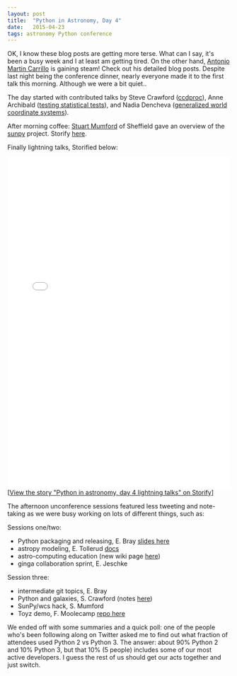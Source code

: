 ```yaml
---
layout: post
title:  "Python in Astronomy, Day 4"
date:   2015-04-23
tags: astronomy Python conference
---
```

OK, I know these blog posts are getting more terse. What can I say, it's been a busy week and I at least am getting tired. 
On the other hand, [Antonio Martin Carrillo](http://thespacetimebox.com/) is gaining steam! Check out his detailed blog posts.
Despite last night being the conference dinner, nearly everyone made it to the first talk this morning. Although we were a bit quiet..

The day started with contributed talks by Steve Crawford ([ccdproc](http://ccdproc.readthedocs.org/en/latest/)), Anne Archibald ([testing statistical tests](http://lighthouseinthesky.blogspot.nl/)), and Nadia Dencheva ([generalized world coordinate systems](http://gwcs.readthedocs.org/en/latest/)).

After morning coffee: [Stuart Mumford](http://www.stuartmumford.co.uk/) of Sheffield gave an overview of the [sunpy](http://sunpy.org) project. Storify [here](https://storify.com/PBarmby/python-in-astronomy-day-4-keynote).

Finally lightning talks, Storified below:

<div class="storify"><iframe src="//storify.com/PBarmby/python-in-astronomy-day-4-lightning-talks/embed?header=false&border=false" width="100%" height="750" frameborder="no" allowtransparency="true"></iframe><script src="//storify.com/PBarmby/python-in-astronomy-day-4-lightning-talks.js?header=false&border=false"></script><noscript>[<a href="//storify.com/PBarmby/python-in-astronomy-day-4-lightning-talks" target="_blank">View the story "Python in astronomy, day 4 lightning talks" on Storify</a>]</noscript></div>

The afternoon unconference sessions featured less tweeting and note-taking as we were busy working on lots of
different things, such as:

Sessions one/two:

* Python packaging and releasing, E. Bray [slides here](https://docs.google.com/presentation/d/1_xC5eyas3nffEKOhgTjmspogrLAHnEkHJMO4b-EXZAQ/edit#slide=id.p8)
* astropy modeling, E. Tollerud [docs](http://astropy.readthedocs.org/en/latest/modeling/)
* astro-computing education (new wiki page [here](http://www.astrobetter.com/wiki/astro-comp-ed))
* ginga collaboration sprint, E. Jeschke 

Session three:

* intermediate git topics, E. Bray
* Python and galaxies, S. Crawford (notes [here](https://docs.google.com/document/d/1lU6Qxd8AXYQaYTuejPyCfDJRPCTV6xB0X-C6nVBu_sY/edit))
* SunPy/wcs hack, S. Mumford
* Toyz demo, F. Moolecamp [repo here](https://github.com/fred3m/astro-toyz)

We ended off with some summaries and a quick poll: one of the people who's been following along on Twitter asked me to find out what fraction of attendees used Python 2 vs Python 3. The answer: about 90% Python 2 and 10% Python 3, but that 10% (5 people) includes some of our most active developers. I guess the rest of us should get our acts together and just switch.
